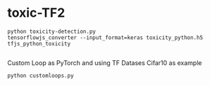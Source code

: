 # toxic-TF2
```
python toxicity-detection.py
tensorflowjs_converter --input_format=keras toxicity_python.h5 tfjs_python_toxicity


```

Custom Loop as PyTorch and using TF Datases Cifar10 as example 
```
python customloops.py

```
